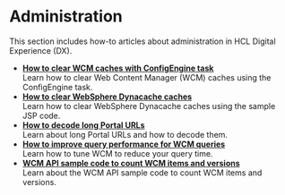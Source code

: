 # Administration

This section includes how-to articles about administration in HCL Digital Experience (DX).

- **[How to clear WCM caches with ConfigEngine task](./ClearWCMCaches.md)**  
Learn how to clear Web Content Manager (WCM) caches using the ConfigEngine task.
- **[How to clear WebSphere Dynacache caches](./ClearWebSphereDynacache.md)**  
Learn how to clear WebSphere Dynacache caches using the sample JSP code.
- **[How to decode long Portal URLs](./DecodeLongURLs.md)**  
Learn about long Portal URLs and how to decode them.
- **[How to improve query performance for WCM queries](./ImproveQueryPerformance.md)**  
Learn how to tune WCM to reduce your query time.
- **[WCM API sample code to count WCM items and versions](./APIToCountWCMItems.md)**  
Learn about the WCM API sample code to count WCM items and versions.
